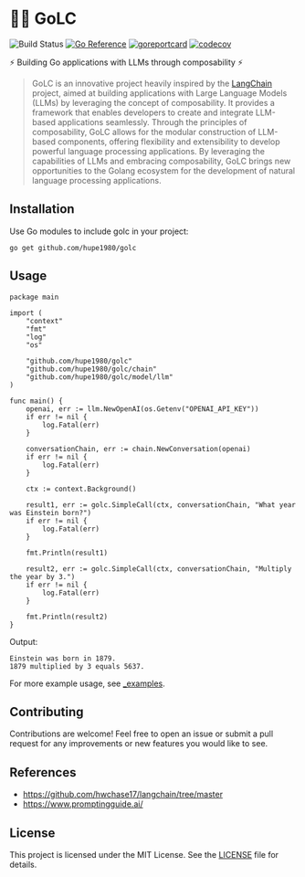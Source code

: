 # 🦜️🔗 GoLC
![Build Status](https://github.com/hupe1980/golc/workflows/build/badge.svg) 
[![Go Reference](https://pkg.go.dev/badge/github.com/hupe1980/golc.svg)](https://pkg.go.dev/github.com/hupe1980/golc)
[![goreportcard](https://goreportcard.com/badge/github.com/hupe1980/golc)](https://goreportcard.com/report/github.com/hupe1980/golc)
[![codecov](https://codecov.io/gh/hupe1980/golc/branch/main/graph/badge.svg?token=Y4N7H8557X)](https://codecov.io/gh/hupe1980/golc)

⚡ Building Go applications with LLMs through composability ⚡
> GoLC is an innovative project heavily inspired by the [LangChain](https://github.com/hwchase17/langchain/tree/master) project, aimed at building applications with Large Language Models (LLMs) by leveraging the concept of composability. It provides a framework that enables developers to create and integrate LLM-based applications seamlessly. Through the principles of composability, GoLC allows for the modular construction of LLM-based components, offering flexibility and extensibility to develop powerful language processing applications. By leveraging the capabilities of LLMs and embracing composability, GoLC brings new opportunities to the Golang ecosystem for the development of natural language processing applications.

## Installation
Use Go modules to include golc in your project:
```
go get github.com/hupe1980/golc
```

## Usage
```golang
package main

import (
	"context"
	"fmt"
	"log"
	"os"

	"github.com/hupe1980/golc"
	"github.com/hupe1980/golc/chain"
	"github.com/hupe1980/golc/model/llm"
)

func main() {
	openai, err := llm.NewOpenAI(os.Getenv("OPENAI_API_KEY"))
	if err != nil {
		log.Fatal(err)
	}

	conversationChain, err := chain.NewConversation(openai)
	if err != nil {
		log.Fatal(err)
	}

	ctx := context.Background()

	result1, err := golc.SimpleCall(ctx, conversationChain, "What year was Einstein born?")
	if err != nil {
		log.Fatal(err)
	}

	fmt.Println(result1)

	result2, err := golc.SimpleCall(ctx, conversationChain, "Multiply the year by 3.")
	if err != nil {
		log.Fatal(err)
	}

	fmt.Println(result2)
}
```
Output:
```text
Einstein was born in 1879.
1879 multiplied by 3 equals 5637.
```

For more example usage, see [_examples](./_examples).

## Contributing
Contributions are welcome! Feel free to open an issue or submit a pull request for any improvements or new features you would like to see.

## References
- https://github.com/hwchase17/langchain/tree/master
- https://www.promptingguide.ai/

## License
This project is licensed under the MIT License. See the [LICENSE](./LICENSE) file for details.


